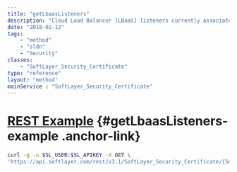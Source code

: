 ```yaml
---
title: "getLbaasListeners"
description: "Cloud Load Balancer [LBaaS] listeners currently associated with the certificate."
date: "2018-02-12"
tags:
    - "method"
    - "sldn"
    - "Security"
classes:
    - "SoftLayer_Security_Certificate"
type: "reference"
layout: "method"
mainService : "SoftLayer_Security_Certificate"
---
```


# [REST Example](#getLbaasListeners-example) <a href="/article/rest/"><i class="fas fa-question"></i></a> {#getLbaasListeners-example .anchor-link} 
```bash
curl -g -u $SL_USER:$SL_APIKEY -X GET \
'https://api.softlayer.com/rest/v3.1/SoftLayer_Security_Certificate/{SoftLayer_Security_CertificateID}/getLbaasListeners'
```
